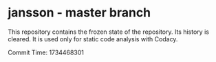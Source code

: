# jansson - master branch

This repository contains the frozen state of the repository.
Its history is cleared. It is used only for static code
analysis with Codacy.

Commit Time: 1734468301